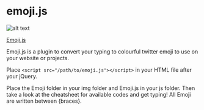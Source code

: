 # emoji.js

![alt text](https://github.com/ashleighy/emoji.js/blob/gh-pages/img/titleface.png "Emoji")

[Emoji.js](http://ashleighy.github.io/emoji.js/)

Emoji.js is a plugin to convert your typing to colourful twitter emoji to use on your website or projects.

Place `<script src="/path/to/emoji.js"></script>` in your HTML file after your jQuery.

Place the Emoji folder in your img folder and Emoji.js in your js folder. Then take a look at the cheatsheet for available codes and get typing! All Emoji are written between {braces}.
